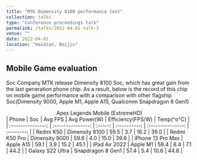 ```yaml
---
title: "MTK Dimensity 8100 performance test"
collection: talks
type: "Conference proceedings talk"
permalink: /talks/2022-04-01-talk-3
venue: ""
date: 2022-04-01
location: "Haidian, Beijin"
---
```

## Mobile Game evaluation 
Soc Company MTK release Dimensity 8100 Soc, which has great gain from the last generation phone chip. As a result, below is the record of this chip on mobile game performance with a comparison with other flagship Soc(Dimensity 9000, Apple M1, Apple A15, Qualcomm Snapdragon 8 Gen1)

<center>Apex Legends Mobile (ExtremeHD)</center>
|       Phone       |        Soc        | Avg FPS | Avg Power(W) | Efficiency(FPS/W) | Temp(^o^C) |
| :---------------: | :---------------: | :-----: | :----------: | :---------------: | :--------: |
|     Redmi K50     |  Dimensity 8100   |  59.5   |     3.7      |       16.2        |    39.0    |
|   Redmi K50 Pro   |  Dimensity 9000   |  59.6   |     4.0      |       15.0        |    39.6    |
| iPhone 13 Pro Max |     Apple A15     |  59.1   |     3.9      |       15.2        |    45.1    |
|   iPad Air 2022   |     Apple M1      |  59.4   |     8.4      |        7.1        |    44.2    |
| Galaxy S22 Ultra  | Snapdragon 8 Gen1 |  57.4   |     5.4      |       10.6        |    44.8    |
